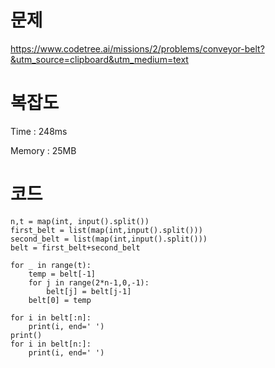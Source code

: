 # 문제
https://www.codetree.ai/missions/2/problems/conveyor-belt?&utm_source=clipboard&utm_medium=text

# 복잡도
Time : 248ms <p>
Memory : 25MB

# 코드
```
n,t = map(int, input().split())
first_belt = list(map(int,input().split()))
second_belt = list(map(int,input().split()))
belt = first_belt+second_belt

for _ in range(t):
    temp = belt[-1]
    for j in range(2*n-1,0,-1):
        belt[j] = belt[j-1]
    belt[0] = temp

for i in belt[:n]:
    print(i, end=' ')
print()
for i in belt[n:]:
    print(i, end=' ')
```
